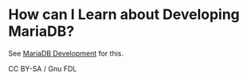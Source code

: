 # How can I Learn about Developing MariaDB?

See [MariaDB Development](../../../../development-articles/) for this.

CC BY-SA / Gnu FDL
